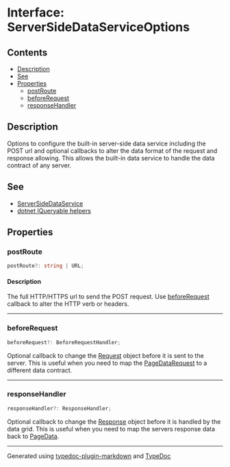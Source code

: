 # Interface: ServerSideDataServiceOptions

## Contents

- [Description](ServerSideDataServiceOptions.md#description)
- [See](ServerSideDataServiceOptions.md#see)
- [Properties](ServerSideDataServiceOptions.md#properties)
  - [postRoute](ServerSideDataServiceOptions.md#postroute)
  - [beforeRequest](ServerSideDataServiceOptions.md#beforerequest)
  - [responseHandler](ServerSideDataServiceOptions.md#responsehandler)

## Description

Options to configure the built-in server-side data service including the POST url and optional
callbacks to alter the data format of the request and response allowing. This allows the built-in data service
to handle the data contract of any server.

## See

 - [ServerSideDataService](../classes/ServerSideDataService.md)
 - [dotnet IQueryable helpers](https://www.nuget.org/packages/DataGridVueDotnet/0.0.1-alpha)

## Properties

### postRoute

```ts
postRoute?: string | URL;
```

#### Description

The full HTTP/HTTPS url to send the POST request.
Use [beforeRequest](ServerSideDataServiceOptions.md#beforerequest) callback to alter the HTTP verb or headers.

***

### beforeRequest

```ts
beforeRequest?: BeforeRequestHandler;
```

Optional callback to change the [Request](https://developer.mozilla.org/docs/Web/API/Request)
object before it is sent to the server. This is useful when you need to map the [PageDataRequest](PageDataRequest.md)
to a different data contract.

***

### responseHandler

```ts
responseHandler?: ResponseHandler;
```

Optional callback to change the [Response](https://developer.mozilla.org/docs/Web/API/Response)
object before it is handled by the data grid. This is useful when you need to map the servers response
data back to [PageData](PageData.md).

***

Generated using [typedoc-plugin-markdown](https://www.npmjs.com/package/typedoc-plugin-markdown) and [TypeDoc](https://typedoc.org/)
